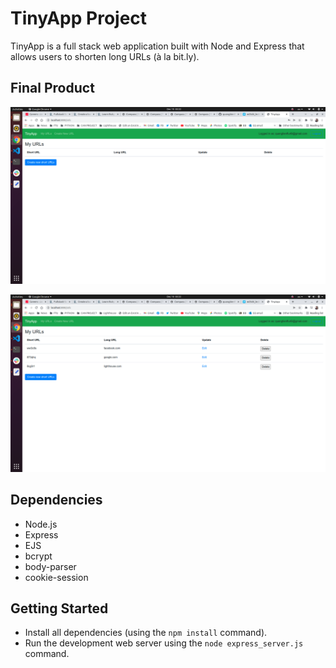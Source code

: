 # TinyApp Project

TinyApp is a full stack web application built with Node and Express that allows users to shorten long URLs (à la bit.ly).

## Final Product

!["Screenshot of URLs page"](https://github.com/quangtienftu49/tinyapp1/blob/master/screenshots/login.png)

!["Screenshot of register page"](https://github.com/quangtienftu49/tinyapp1/blob/master/screenshots/showurls.png)

## Dependencies

- Node.js
- Express
- EJS
- bcrypt
- body-parser
- cookie-session

## Getting Started

- Install all dependencies (using the `npm install` command).
- Run the development web server using the `node express_server.js` command.